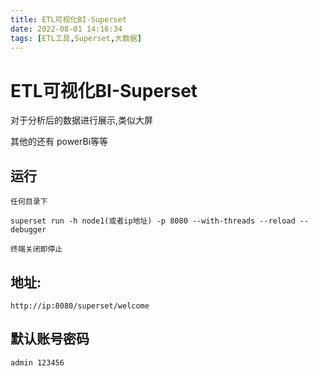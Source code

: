 ```yaml
---
title: ETL可视化BI-Superset
date: 2022-08-01 14:16:34
tags: [ETL工具,Superset,大数据]
---
```

# ETL可视化BI-Superset
对于分析后的数据进行展示,类似大屏

其他的还有 powerBi等等
## 运行
```
任何目录下

superset run -h node1(或者ip地址) -p 8080 --with-threads --reload --debugger

终端关闭即停止
```
<!--more-->
## 地址:
```
http://ip:8080/superset/welcome
```
## 默认账号密码
```
admin 123456
```